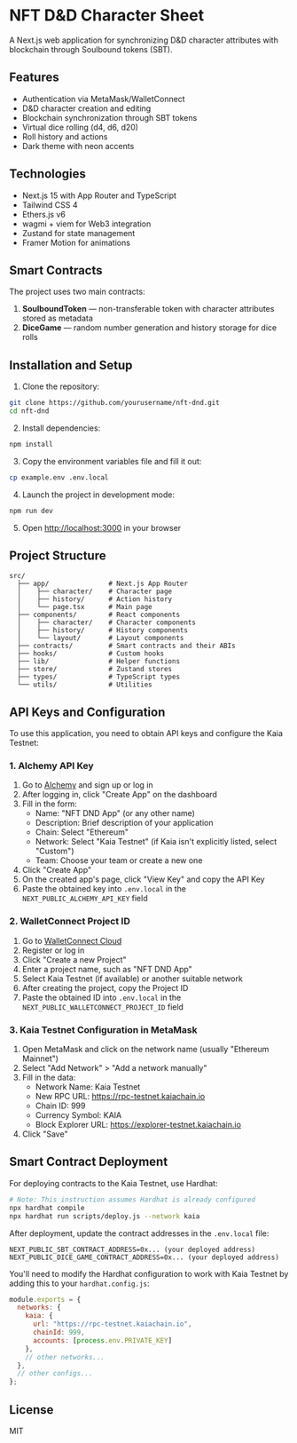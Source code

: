 # NFT D&D Character Sheet

A Next.js web application for synchronizing D&D character attributes with blockchain through Soulbound tokens (SBT).

## Features

- Authentication via MetaMask/WalletConnect
- D&D character creation and editing
- Blockchain synchronization through SBT tokens
- Virtual dice rolling (d4, d6, d20)
- Roll history and actions
- Dark theme with neon accents

## Technologies

- Next.js 15 with App Router and TypeScript
- Tailwind CSS 4
- Ethers.js v6
- wagmi + viem for Web3 integration
- Zustand for state management
- Framer Motion for animations

## Smart Contracts

The project uses two main contracts:

1. **SoulboundToken** — non-transferable token with character attributes stored as metadata
2. **DiceGame** — random number generation and history storage for dice rolls

## Installation and Setup

1. Clone the repository:

```bash
git clone https://github.com/yourusername/nft-dnd.git
cd nft-dnd
```

2. Install dependencies:

```bash
npm install
```

3. Copy the environment variables file and fill it out:

```bash
cp example.env .env.local
```

4. Launch the project in development mode:

```bash
npm run dev
```

5. Open [http://localhost:3000](http://localhost:3000) in your browser

## Project Structure

```
src/
  ├── app/               # Next.js App Router
  │    ├── character/    # Character page
  │    ├── history/      # Action history
  │    └── page.tsx      # Main page
  ├── components/        # React components
  │    ├── character/    # Character components
  │    ├── history/      # History components
  │    └── layout/       # Layout components
  ├── contracts/         # Smart contracts and their ABIs
  ├── hooks/             # Custom hooks
  ├── lib/               # Helper functions
  ├── store/             # Zustand stores
  ├── types/             # TypeScript types
  └── utils/             # Utilities
```

## API Keys and Configuration

To use this application, you need to obtain API keys and configure the Kaia Testnet:

### 1. Alchemy API Key

1. Go to [Alchemy](https://www.alchemy.com/) and sign up or log in
2. After logging in, click "Create App" on the dashboard
3. Fill in the form:
   - Name: "NFT DND App" (or any other name)
   - Description: Brief description of your application
   - Chain: Select "Ethereum"
   - Network: Select "Kaia Testnet" (if Kaia isn't explicitly listed, select "Custom")
   - Team: Choose your team or create a new one
4. Click "Create App"
5. On the created app's page, click "View Key" and copy the API Key
6. Paste the obtained key into `.env.local` in the `NEXT_PUBLIC_ALCHEMY_API_KEY` field

### 2. WalletConnect Project ID

1. Go to [WalletConnect Cloud](https://cloud.walletconnect.com/)
2. Register or log in
3. Click "Create a new Project"
4. Enter a project name, such as "NFT DND App"
5. Select Kaia Testnet (if available) or another suitable network
6. After creating the project, copy the Project ID
7. Paste the obtained ID into `.env.local` in the `NEXT_PUBLIC_WALLETCONNECT_PROJECT_ID` field

### 3. Kaia Testnet Configuration in MetaMask

1. Open MetaMask and click on the network name (usually "Ethereum Mainnet")
2. Select "Add Network" > "Add a network manually"
3. Fill in the data:
   - Network Name: Kaia Testnet
   - New RPC URL: https://rpc-testnet.kaiachain.io
   - Chain ID: 999
   - Currency Symbol: KAIA
   - Block Explorer URL: https://explorer-testnet.kaiachain.io
4. Click "Save"

## Smart Contract Deployment

For deploying contracts to the Kaia Testnet, use Hardhat:

```bash
# Note: This instruction assumes Hardhat is already configured
npx hardhat compile
npx hardhat run scripts/deploy.js --network kaia
```

After deployment, update the contract addresses in the `.env.local` file:
```
NEXT_PUBLIC_SBT_CONTRACT_ADDRESS=0x... (your deployed address)
NEXT_PUBLIC_DICE_GAME_CONTRACT_ADDRESS=0x... (your deployed address)
```

You'll need to modify the Hardhat configuration to work with Kaia Testnet by adding this to your `hardhat.config.js`:

```javascript
module.exports = {
  networks: {
    kaia: {
      url: "https://rpc-testnet.kaiachain.io",
      chainId: 999,
      accounts: [process.env.PRIVATE_KEY]
    },
    // other networks...
  },
  // other configs...
};
```

## License

MIT